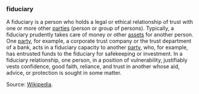 ### fiduciary

<p class="c8"><span>A fiduciary is a person who holds a </span><span>legal</span><span>&nbsp;or ethical relationship of </span><span>trust</span><span>&nbsp;with one or more other </span><span class="c2"><a class="c3" href="#h.cn6bno48fomj">parties</a></span><span>&nbsp;(person or group of persons). Typically, a fiduciary prudently takes care of money or other </span><span class="c2"><a class="c3" href="#h.emffux4xw3th">assets</a></span><span>&nbsp;for another person. One </span><span class="c2"><a class="c3" href="#h.cn6bno48fomj">party</a></span><span>, for example, a corporate trust company or the trust department of a bank, acts in a fiduciary capacity to another </span><span class="c2"><a class="c3" href="#h.cn6bno48fomj">party</a></span><span>, who, for example, has entrusted funds to the fiduciary for safekeeping or investment. In a fiduciary relationship, one person, in a position of vulnerability, justifiably vests confidence, </span><span>good faith</span><span class="c0">, reliance, and trust in another whose aid, advice, or protection is sought in some matter.</span></p><p class="c8"><span>Source: </span><span class="c2"><a class="c3" href="https://www.google.com/url?q=https://en.wikipedia.org/wiki/Fiduciary&amp;sa=D&amp;source=editors&amp;ust=1706779842671898&amp;usg=AOvVaw0KfaxFd0_AZZHQ5pBF_YOM">Wikipedia</a></span><span class="c0">.</span></p>